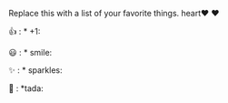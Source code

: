 Replace this with a list of your favorite things.
heart❤️	:heart:

👍	: * +1:

😃	: * smile:

✨	: * sparkles:

🎉	: *tada:
